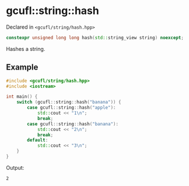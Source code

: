 # gcufl::string::hash
Declared in `<gcufl/string/hash.hpp>`
```cpp
constexpr unsigned long long hash(std::string_view string) noexcept;
```
Hashes a string.
## Example
```cpp
#include <gcufl/string/hash.hpp>
#include <iostream>

int main() {
	switch (gcufl::string::hash("banana")) {
		case gcufl::string::hash("apple"):
			std::cout << "1\n";
			break;
		case gcufl::string::hash("banana"):
			std::cout << "2\n";
			break;
		default:
			std::cout << "3\n";
	}
}
```
Output:
```
2
```

